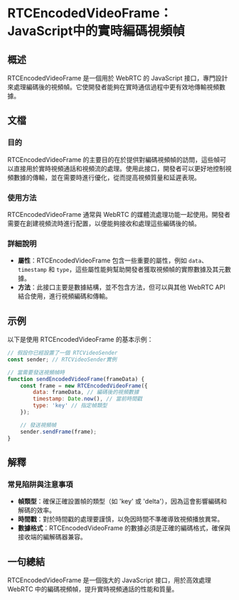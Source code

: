 <!--
Meta Description: # RTCEncodedVideoFrame：JavaScript中的實時編碼視頻幀 ## 概述 RTCEncodedVideoFrame 是一個用於 WebRTC 的 JavaScript 接口，專門設計來處理編碼後的視頻幀。它使開發者能夠在實時通信過程中更有效地傳輸視頻數據。 ## 文檔 ###...
Meta Keywords: rtcencodedvideoframe, webrtc, javascript, data, timestamp
-->

# RTCEncodedVideoFrame：JavaScript中的實時編碼視頻幀

## 概述
RTCEncodedVideoFrame 是一個用於 WebRTC 的 JavaScript 接口，專門設計來處理編碼後的視頻幀。它使開發者能夠在實時通信過程中更有效地傳輸視頻數據。

## 文檔
### 目的
RTCEncodedVideoFrame 的主要目的在於提供對編碼視頻幀的訪問，這些幀可以直接用於實時視頻通話和視頻流的處理。使用此接口，開發者可以更好地控制視頻數據的傳輸，並在需要時進行優化，從而提高視頻質量和延遲表現。

### 使用方法
RTCEncodedVideoFrame 通常與 WebRTC 的媒體流處理功能一起使用。開發者需要在創建視頻流時進行配置，以便能夠接收和處理這些編碼後的幀。

### 詳細說明
- **屬性**：RTCEncodedVideoFrame 包含一些重要的屬性，例如 `data`、`timestamp` 和 `type`，這些屬性能夠幫助開發者獲取視頻幀的實際數據及其元數據。
- **方法**：此接口主要是數據結構，並不包含方法，但可以與其他 WebRTC API 結合使用，進行視頻編碼和傳輸。

## 示例
以下是使用 RTCEncodedVideoFrame 的基本示例：

```javascript
// 假設你已經設置了一個 RTCVideoSender
const sender; // RTCVideoSender實例

// 當需要發送視頻幀時
function sendEncodedVideoFrame(frameData) {
    const frame = new RTCEncodedVideoFrame({
        data: frameData, // 編碼後的視頻數據
        timestamp: Date.now(), // 當前時間戳
        type: 'key' // 指定幀類型
    });

    // 發送視頻幀
    sender.sendFrame(frame);
}
```

## 解釋
### 常見陷阱與注意事項
- **幀類型**：確保正確設置幀的類型（如 'key' 或 'delta'），因為這會影響編碼和解碼的效率。
- **時間戳**：對於時間戳的處理要謹慎，以免因時間不準確導致視頻播放異常。
- **數據格式**：RTCEncodedVideoFrame 的數據必須是正確的編碼格式，確保與接收端的編解碼器兼容。

## 一句總結
RTCEncodedVideoFrame 是一個強大的 JavaScript 接口，用於高效處理 WebRTC 中的編碼視頻幀，提升實時視頻通話的性能和質量。